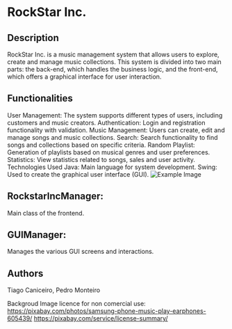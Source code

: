 # RockStar Inc.

## Description
RockStar Inc. is a music management system that allows users to explore, create and manage music collections. This system is divided into two main parts: the back-end, which handles the business logic, and the front-end, which offers a graphical interface for user interaction.

## Functionalities
User Management: The system supports different types of users, including customers and music creators.
Authentication: Login and registration functionality with validation.
Music Management: Users can create, edit and manage songs and music collections.
Search: Search functionality to find songs and collections based on specific criteria.
Random Playlist: Generation of playlists based on musical genres and user preferences.
Statistics: View statistics related to songs, sales and user activity.
Technologies Used
Java: Main language for system development.
Swing: Used to create the graphical user interface (GUI).
![Example Image](https://upload.wikimedia.org/wikipedia/en/thumb/3/30/Java_programming_language_logo.svg/1024px-Java_programming_language_logo.svg.png)


## RockstarIncManager:
 Main class of the frontend.
## GUIManager: 
Manages the various GUI screens and interactions.

## Authors
Tiago Caniceiro,
Pedro Monteiro

Backgroud Image licence for non comercial use: https://pixabay.com/photos/samsung-phone-music-play-earphones-605439/
https://pixabay.com/service/license-summary/